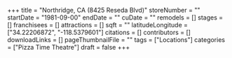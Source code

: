 +++
title = "Northridge, CA (8425 Reseda Blvd)"
storeNumber = ""
startDate = "1981-09-00"
endDate = ""
cuDate = ""
remodels = []
stages = []
franchisees = []
attractions = []
sqft = ""
latitudeLongitude = ["34.22206872", "-118.5379601"]
citations = []
contributors = []
downloadLinks = []
pageThumbnailFile = ""
tags = ["Locations"]
categories = ["Pizza Time Theatre"]
draft = false
+++
